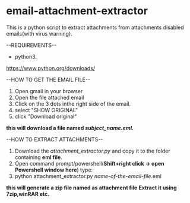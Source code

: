 # email-attachment-extractor
This is a python script to extract attachments from attachments disabled emails(with virus warning).

--REQUIREMENTS--

* python3.

https://www.python.org/downloads/

--HOW TO GET THE EMAIL FILE--

1. Open gmail in your browser
2. Open the file attached email
3. Click on the 3 dots inthe right side of the email.
4. select "SHOW ORIGINAL"
5. click "Download original"

**this will download a file named *subject_name.eml*.**

--HOW TO EXTRACT ATTACHMENTS--

1. Download the *attachment_extractor.py* and copy it to the folder containing **eml file**.
2. Open command prompt/powershell(**Shift+right click -> open Powershell window here**)
 type:
3.  python attachment_extractor.py *name-of-the-email-file*.eml

**this will generate a zip file named as attachment file**
**Extract it using 7zip,winRAR etc.**
